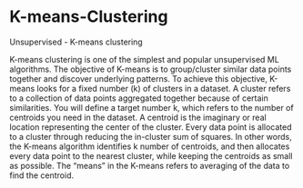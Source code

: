 # K-means-Clustering
Unsupervised - K-means clustering

K-means clustering is one of the simplest and popular unsupervised ML algorithms. The objective of K-means is to group/cluster similar data points together and discover underlying patterns. To achieve this objective, K-means looks for a fixed number (k) of clusters in a dataset.
A cluster refers to a collection of data points aggregated together because of certain similarities.
You will define a target number k, which refers to the number of centroids you need in the dataset. A centroid is the imaginary or real location representing the center of the cluster.
Every data point is allocated to a cluster through reducing the in-cluster sum of squares.
In other words, the K-means algorithm identifies k number of centroids, and then allocates every data point to the nearest cluster, while keeping the centroids as small as possible.
The “means” in the K-means refers to averaging of the data to find the centroid.
